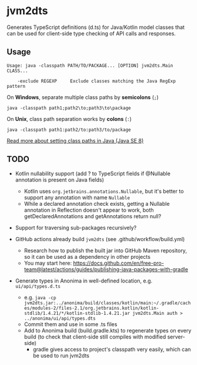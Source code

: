 # jvm2dts

Generates TypeScript definitions (d.ts) for Java/Kotlin model classes that can be used for 
client-side type checking of API calls and responses.

## Usage

```
Usage: java -classpath PATH/TO/PACKAGE... [OPTION] jvm2dts.Main CLASS...

    -exclude REGEXP     Exclude classes matching the Java RegExp pattern    
```

On **Windows**, separate multiple class paths by **semicolons** (`;`)  
``` 
java -classpath path1;path2\to;path3\to\package
```

On **Unix**, class path separation works by **colons** (`:`)  
```
java -classpath path1:path2/to:path3/to/package
```

[Read more about setting class paths in Java (Java SE 8)](https://docs.oracle.com/javase/8/docs/technotes/tools/windows/classpath.html)

## TODO

* Kotlin nullability support (add ? to TypeScript fields if @Nullable annotation is present on Java fields)
  * Kotlin uses `org.jetbrains.annotations.Nullable`, but it's better to support any annotation with name `Nullable`
  * While a declared annotation check exists, getting a Nullable annotation in Reflection doesn't appear to work, 
  both getDeclaredAnnotations and getAnnotations return null? 

* Support for traversing sub-packages recursively?

* GitHub actions already build `jvm2dts` (see .github/workflow/build.yml)
  * Research how to publish the built jar into GitHub Maven repository, so it can be used as a dependency in other projects
  * You may start here: https://docs.github.com/en/free-pro-team@latest/actions/guides/publishing-java-packages-with-gradle

* Generate types in Anonima in well-defined location, e.g. `ui/api/types.d.ts`
  * e.g. `java -cp jvm2dts.jar:../anonima/build/classes/kotlin/main:~/.gradle/caches/modules-2/files-2.1/org.jetbrains.kotlin/kotlin-stdlib/1.4.21/*/kotlin-stdlib-1.4.21.jar jvm2dts.Main auth > ../anonima/ui/api/types.dts`
  * Commit them and use in some .ts files
  * Add to Anonima build (build.gradle.kts) to regenerate types on every build (to check that client-side still compiles with modified server-side)
    * gradle gives access to project's classpath very easily, which can be used to run jvm2dts
